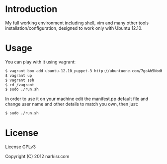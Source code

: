 # Introduction

My full working environment including shell, vim and many other tools installation/configuration, designed to work only with Ubuntu 12.10.

# Usage

You can play with it using vagrant:

```bash
$ vagrant box add ubuntu-12.10_puppet-3 http://ubuntuone.com/7goAh5NodKGtCF0mgbThgb
$ vagrant up
$ vagrant ssh
$ cd /vagrant
$ sudo ./run.sh
```

In order to use it on your machine edit the manifest.pp default file and change user name and other details to match you own, then just:

```bash
$ sudo ./run.sh
```

# License

License GPLv3

Copyright (C) 2012 narkisr.com
